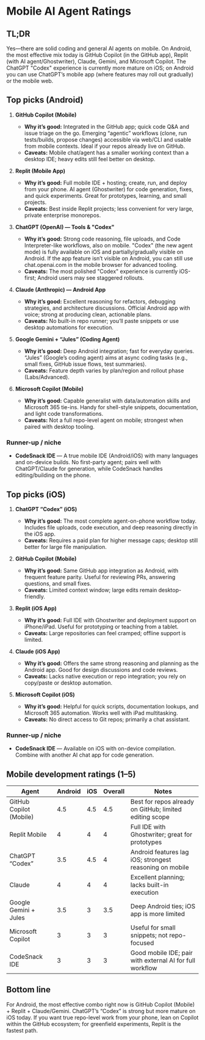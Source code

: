# Mobile AI Agent Ratings

## TL;DR
Yes—there are solid coding and general AI agents on mobile. On Android, the most effective mix today is GitHub Copilot (in the GitHub app), Replit (with AI agent/Ghostwriter), Claude, Gemini, and Microsoft Copilot. The ChatGPT "Codex" experience is currently more mature on iOS; on Android you can use ChatGPT’s mobile app (where features may roll out gradually) or the mobile web.

## Top picks (Android)

1. **GitHub Copilot (Mobile)**
   - **Why it’s good:** Integrated in the GitHub app; quick code Q&A and issue triage on the go. Emerging “agentic” workflows (clone, run tests/builds, propose changes) accessible via web/CLI and usable from mobile contexts. Ideal if your repos already live on GitHub.
   - **Caveats:** Mobile chat/agent has a smaller working context than a desktop IDE; heavy edits still feel better on desktop.

2. **Replit (Mobile App)**
   - **Why it’s good:** Full mobile IDE + hosting; create, run, and deploy from your phone. AI agent (Ghostwriter) for code generation, fixes, and quick experiments. Great for prototypes, learning, and small projects.
   - **Caveats:** Best inside Replit projects; less convenient for very large, private enterprise monorepos.

3. **ChatGPT (OpenAI) — Tools & "Codex"**
   - **Why it’s good:** Strong code reasoning, file uploads, and Code Interpreter-like workflows, also on mobile. "Codex" (the new agent mode) is fully available on iOS and partially/gradually visible on Android. If the app feature isn’t visible on Android, you can still use chat.openai.com in the mobile browser for advanced tooling.
   - **Caveats:** The most polished "Codex" experience is currently iOS-first; Android users may see staggered rollouts.

4. **Claude (Anthropic) — Android App**
   - **Why it’s good:** Excellent reasoning for refactors, debugging strategies, and architecture discussions. Official Android app with voice; strong at producing clean, actionable plans.
   - **Caveats:** No built-in repo runner; you’ll paste snippets or use desktop automations for execution.

5. **Google Gemini + “Jules” (Coding Agent)**
   - **Why it’s good:** Deep Android integration; fast for everyday queries. “Jules” (Google’s coding agent) aims at async coding tasks (e.g., small fixes, GitHub issue flows, test summaries).
   - **Caveats:** Feature depth varies by plan/region and rollout phase (Labs/Advanced).

6. **Microsoft Copilot (Mobile)**
   - **Why it’s good:** Capable generalist with data/automation skills and Microsoft 365 tie-ins. Handy for shell-style snippets, documentation, and light code transformations.
   - **Caveats:** Not a full repo-level agent on mobile; strongest when paired with desktop tooling.

### Runner-up / niche

* **CodeSnack IDE** — A true mobile IDE (Android/iOS) with many languages and on-device builds. No first-party agent; pairs well with ChatGPT/Claude for generation, while CodeSnack handles editing/building on the phone.

## Top picks (iOS)

1. **ChatGPT “Codex” (iOS)**
   - **Why it’s good:** The most complete agent-on-phone workflow today. Includes file uploads, code execution, and deep reasoning directly in the iOS app.
   - **Caveats:** Requires a paid plan for higher message caps; desktop still better for large file manipulation.

2. **GitHub Copilot (Mobile)**
   - **Why it’s good:** Same GitHub app integration as Android, with frequent feature parity. Useful for reviewing PRs, answering questions, and small fixes.
   - **Caveats:** Limited context window; large edits remain desktop-friendly.

3. **Replit (iOS App)**
   - **Why it’s good:** Full IDE with Ghostwriter and deployment support on iPhone/iPad. Useful for prototyping or teaching from a tablet.
   - **Caveats:** Large repositories can feel cramped; offline support is limited.

4. **Claude (iOS App)**
   - **Why it’s good:** Offers the same strong reasoning and planning as the Android app. Good for design discussions and code reviews.
   - **Caveats:** Lacks native execution or repo integration; you rely on copy/paste or desktop automation.

5. **Microsoft Copilot (iOS)**
   - **Why it’s good:** Helpful for quick scripts, documentation lookups, and Microsoft 365 automation. Works well with iPad multitasking.
   - **Caveats:** No direct access to Git repos; primarily a chat assistant.

### Runner-up / niche

* **CodeSnack IDE** — Available on iOS with on-device compilation. Combine with another AI chat app for code generation.

## Mobile development ratings (1–5)

| Agent | Android | iOS | Overall | Notes |
|---|---|---|---|---|
| GitHub Copilot (Mobile) | 4.5 | 4.5 | 4.5 | Best for repos already on GitHub; limited editing scope |
| Replit Mobile | 4 | 4 | 4 | Full IDE with Ghostwriter; great for prototypes |
| ChatGPT “Codex” | 3.5 | 4.5 | 4 | Android features lag iOS; strongest reasoning on mobile |
| Claude | 4 | 4 | 4 | Excellent planning; lacks built-in execution |
| Google Gemini + Jules | 3.5 | 3 | 3.5 | Deep Android ties; iOS app is more limited |
| Microsoft Copilot | 3 | 3 | 3 | Useful for small snippets; not repo-focused |
| CodeSnack IDE | 3 | 3 | 3 | Good mobile IDE; pair with external AI for full workflow |

## Bottom line

For Android, the most effective combo right now is GitHub Copilot (Mobile) + Replit + Claude/Gemini. ChatGPT’s “Codex” is strong but more mature on iOS today. If you want true repo-level work from your phone, lean on Copilot within the GitHub ecosystem; for greenfield experiments, Replit is the fastest path.
